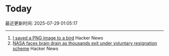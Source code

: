 # Today

最近更新时间: 2025-07-29 01:05:17

--- 
1. [I saved a PNG image to a bird](https://www.youtube.com/watch?v=hCQCP-5g5bo) Hacker News
2. [NASA faces brain drain as thousands exit under voluntary resignation scheme](https://www.theregister.com/2025/07/28/nasa_voluntary_exits/) Hacker News
